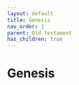 ```yaml
---
layout: default
title: Genesis
nav_order: 1
parent: Old testament
has_children: true
---
```

# Genesis
